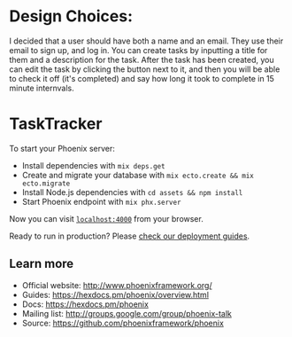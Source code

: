 # Design Choices:
I decided that a user should have both a name and an email. They use their email to sign up, and log in. You can create tasks by inputting a title for them and a description for the task. After the task has been created, you can edit the task by clicking the button next to it, and then you will be able to check it off (it's completed) and say how long it took to complete in 15 minute internvals.

# TaskTracker

To start your Phoenix server:

  * Install dependencies with `mix deps.get`
  * Create and migrate your database with `mix ecto.create && mix ecto.migrate`
  * Install Node.js dependencies with `cd assets && npm install`
  * Start Phoenix endpoint with `mix phx.server`

Now you can visit [`localhost:4000`](http://localhost:4000) from your browser.

Ready to run in production? Please [check our deployment guides](https://hexdocs.pm/phoenix/deployment.html).

## Learn more

  * Official website: http://www.phoenixframework.org/
  * Guides: https://hexdocs.pm/phoenix/overview.html
  * Docs: https://hexdocs.pm/phoenix
  * Mailing list: http://groups.google.com/group/phoenix-talk
  * Source: https://github.com/phoenixframework/phoenix
